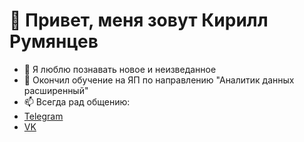 # 👋 Привет, меня зовут Кирилл Румянцев
- 👀 Я люблю познавать новое и неизведанное
- 🌱 Окончил обучение на ЯП по направлению "Аналитик данных расширенный"
- 📫 Всегда рад общению:
- [Telegram](https://t.me/rumyantsevk)
- [VK](https://vk.com/rumyantsevk)
